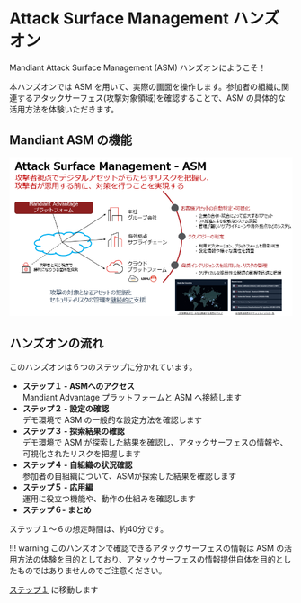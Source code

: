 # Attack Surface Management ハンズオン

Mandiant Attack Surface Management (ASM) ハンズオンにようこそ！ 

本ハンズオンでは ASM を用いて、実際の画面を操作します。参加者の組織に関連するアタックサーフェス(攻撃対象領域)を確認することで、ASM の具体的な活用方法を体験いただきます。

## Mandiant ASM の機能

![](images/2022-08-09-17-38-55-image.png)

## ハンズオンの流れ

このハンズオンは６つのステップに分かれています。

- **ステップ１ - ASMへのアクセス**  
  Mandiant Advantage プラットフォームと ASM へ接続します
- **ステップ２ - 設定の確認**  
  デモ環境で ASM の一般的な設定方法を確認します
- **ステップ３ - 探索結果の確認**  
  デモ環境で ASM が探索した結果を確認し、アタックサーフェスの情報や、可視化されたリスクを把握します
- **ステップ４ - 自組織の状況確認**  
  参加者の自組織について、ASMが探索した結果を確認します
- **ステップ５ - 応用編**  
  運用に役立つ機能や、動作の仕組みを確認します
- **ステップ６- まとめ** 

ステップ１～６の想定時間は、約40分です。

!!! warning
    このハンズオンで確認できるアタックサーフェスの情報は ASM の活用方法の体験を目的としており、アタックサーフェスの情報提供自体を目的としたものではありませんのでご注意ください。



[ステップ１](../01-environment-access) に移動します
